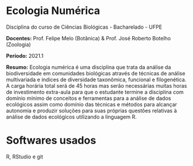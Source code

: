 # Ecologia Numérica

Disciplina do curso de Ciências Biológicas - Bacharelado - UFPE

**Docentes:** Prof. Felipe Melo (Botânica) & Prof. José Roberto Botelho (Zoologia)

**Período:**
2021.1

**Resumo:**
Ecologia numérica é uma disciplina que trata da análise da biodiversidade em comunidades biológicas através de técnicas de análise multivariada e índices de diversidade taxonômica, funcional e filogenética. A carga horária total será de 45 horas mas serão necessárias muitas horas de investimento extra-aula para que o estudante termine a disciplina com domínio mínimo de conceitos e ferramentas para a análise de dados ecológicos assim como domínio das técnicas e métodos para alcançar autonomia e produzir soluções para suas próprias questões relativas à análise de dados ecológicos utilizando a linguagem R.

# Softwares usados
R, RStudio e git 




